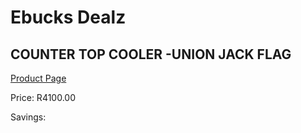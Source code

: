 
# Ebucks Dealz
## COUNTER TOP COOLER -UNION JACK FLAG
[Product Page](https://www.ebucks.com/web/shop/productSelected.do?prodId=973480244&catId=704986856)

Price: R4100.00

Savings: 


	
